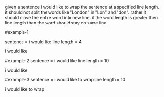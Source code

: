 given a sentence i would like to wrap the sentence at a specified line length. it should not split the words like "London"
in "Lon" and "don". rather it should move the entire word into new line. if the word length is greater then line length then the 
word should stay on same line.

#example-1

sentence = i would like
line length = 4

i
would
like

#example-2
sentence = i would like
line length = 10

i would
like

#example-3
sentence = i would like to wrap
line length = 10

i would
like to
wrap
